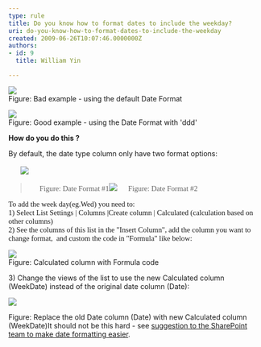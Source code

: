 ```yaml
---
type: rule
title: Do you know how to format dates to include the weekday?
uri: do-you-know-how-to-format-dates-to-include-the-weekday
created: 2009-06-26T10:07:46.0000000Z
authors:
- id: 9
  title: William Yin

---
```




<span class='intro'> <p><span class="ms-rteCustom-ImageArea"><img style="border-bottom&#58;0px solid;border-left&#58;0px solid;border-top&#58;0px solid;border-right&#58;0px solid;" border="0" src="/Standards/SoftwareDevelopment/RulesToBetterSharePoint/PublishingImages/BadDateFormat.gif" /></span><br><span class="ms-rteCustom-FigureBad">Figure&#58; Bad example - using the default Date Format</span></p>
<p><span class="ms-rteCustom-ImageArea"><img style="border-bottom&#58;0px solid;border-left&#58;0px solid;border-top&#58;0px solid;border-right&#58;0px solid;" border="0" src="/Standards/SoftwareDevelopment/RulesToBetterSharePoint/PublishingImages/GoodDateFormat.gif" /></span><br><span class="ms-rteCustom-FigureGood">Figure&#58; Good example - using the Date Format with 'ddd'</span></p>
<p><strong>How do you do this ?</strong></p> </span>

<p>By default, the date type column only have two format options&#58;<br><br>&#160;&#160;&#160;&#160; <span class="ms-rteCustom-ImageArea">&#160;<img style="border-bottom&#58;0px solid;border-left&#58;0px solid;border-top&#58;0px solid;border-right&#58;0px solid;" border="0" src="/Standards/SoftwareDevelopment/RulesToBetterSharePoint/PublishingImages/DateFormateDateOnly.gif" /></span></p>
<blockquote style="margin-right&#58;0px;" dir="ltr"><span style="margin&#58;0in;font-family&#58;calibri;font-size&#58;11pt;" lang="en-AU" class="ms-rteCustom-FigureNormal">&#160;&#160; &#160;&#160; Figure&#58; Date Format #1</span><span style="margin&#58;0in;font-family&#58;calibri;font-size&#58;11pt;" lang="en-AU" class="ms-rteCustom-FigureNormal"></span><span style="margin&#58;0in;font-family&#58;calibri;font-size&#58;11pt;" lang="en-AU" class="ms-rteCustom-FigureNormal"><span class="ms-rteCustom-ImageArea"><img style="border-bottom&#58;0px solid;border-left&#58;0px solid;border-top&#58;0px solid;border-right&#58;0px solid;" border="0" src="/Standards/SoftwareDevelopment/RulesToBetterSharePoint/PublishingImages/DateFormateDateAndTime.gif" /></span></span><span style="margin&#58;0in;font-family&#58;calibri;font-size&#58;11pt;" lang="en-AU" class="ms-rteCustom-FigureNormal">&#160; &#160;&#160;&#160; Figure&#58; Date Format #2</span><span style="margin&#58;0in;font-family&#58;calibri;font-size&#58;11pt;" lang="en-AU" class="ms-rteCustom-FigureNormal"></span></blockquote>
<p style="margin&#58;0in;font-family&#58;calibri;font-size&#58;11pt;" lang="en-AU">To add the week day(eg.Wed) you need to&#58;</p>
<p style="margin-top&#58;0px;margin-bottom&#58;0px;vertical-align&#58;middle;"><span style="font-family&#58;calibri;font-size&#58;11pt;" lang="en-AU">1)&#160;Select List Settings&#160;| Columns |Create column&#160;| </span><span style="font-family&#58;calibri;font-size&#58;11pt;" lang="en-US">Calculated (calculation based on other columns)</span></p>
<p style="margin-top&#58;0px;margin-bottom&#58;0px;vertical-align&#58;middle;"><span style="font-family&#58;calibri;font-size&#58;11pt;" lang="en-US">2) See the columns of this list in the &quot;Insert Column&quot;, add the column you want to change format,<span>&#160; </span>and custom the code in &quot;Formula&quot; like below&#58;</span></p>
<p><span><span class="ms-rteCustom-ImageArea"><img border="0" src="/Standards/SoftwareDevelopment/RulesToBetterSharePoint/PublishingImages/CalculatedColumnWithFormulaCode.gif" /></span><br></span><span class="ms-rteCustom-FigureNormal">Figure&#58; Calculated column with Formula code</span></p>
<p><span>3)&#160;Change the views of the list to use the new Calculated column (WeekDate) instead of the original date column (Date)&#58;</span></p><span>
<p><span class="ms-rteCustom-ImageArea"><img border="0" src="/Standards/SoftwareDevelopment/RulesToBetterSharePoint/PublishingImages/ReplaceOldDate.gif" /></span></span><br></p><span class="ms-rteCustom-FigureNormal"><span>Figure&#58; Replace the old Date column (Date) with new Calculated column (WeekDate)</span></span><span class="ms-rteCustom-FigureNormal"></span><span class="ms-rteCustom-FigureNormal"></span>It should not be this hard - see <a title="" href="http&#58;//www.ssw.com.au/ssw/Standards/BetterSoftwareSuggestions/SharePointTeamServices.aspx#ChangeDateFormatShouldBeEasier">suggestion to the SharePoint team to make date formatting easier</a>.


